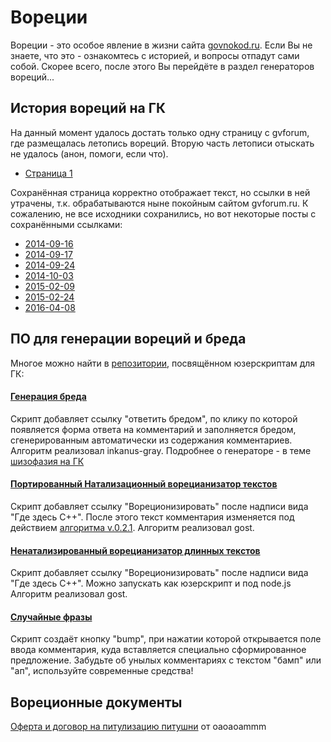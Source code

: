 # Вореции

Вореции - это особое явление в жизни сайта [govnokod.ru](http://govnokod.ru). Если Вы не знаете, что это - ознакомтесь с историей, и вопросы отпадут сами собой. Скорее всего, после этого Вы перейдёте в раздел генераторов вореций...

## История вореций на ГК

На данный момент удалось достать только одну страницу с gvforum, где размещалась летопись вореций. Вторую часть летописи отыскать не удалось (анон, помоги, если что).

* [Страница 1](https://cdn.rawgit.com/1024--/peetooshnya/master/vorec-history/vorec-history-1.html)

Сохранённая страница корректно отображает текст, но ссылки в ней утрачены, т.к. обрабатываются ныне покойным сайтом gvforum.ru. К сожалению, не все исходники сохранились, но вот некоторые посты с сохранёнными ссылками:
* [2014-09-16](src/md/vorec-hist-2014-09-16.md)
* [2014-09-17](src/md/vorec-hist-2014-09-17.md)
* [2014-09-24](src/md/vorec-hist-2014-09-24.md)
* [2014-10-03](src/md/vorec-hist-2014-10-03.md)
* [2015-02-09](src/md/vorec-hist-2015-02-09.md)
* [2015-02-24](src/md/vorec-hist-2015-02-24.md)
* [2016-04-08](src/md/vorec-hist-2016-04-08.md)

## ПО для генерации вореций и бреда

Многое можно найти в [репозитории](https://github.com/1024--/govnokod.ru-userscripts), посвящённом юзерскриптам для ГК:

#### [Генерация бреда](https://github.com/1024--/govnokod.ru-userscripts/blob/master/autobred.user.js)
  Скрипт добавляет ссылку "ответить бредом", по клику по которой появляется форма ответа на комментарий и заполняется бредом, сгенерированным автоматически из содержания комментариев.   
  Алгоритм реализовал inkanus-gray.
  Подробнее о генераторе - в теме [шизофазия на ГК](http://gvforum.ru/viewtopic.php?id=1203)

#### [Портированный Натализационный ворецианизатор текстов](https://github.com/1024--/govnokod.ru-userscripts/blob/master/gost-vorec.user.js)
  Скрипт добавляет ссылку "Вореционизировать" после надписи вида "Где здесь C++".
  После этого текст комментария изменяется под действием [алгоритма v.0.2.1](http://gvforum.ru/viewtopic.php?pid=2372#p2372).
  Алгоритм реализовал gost.

#### [Ненатализированный ворецианизатор длинных текстов](scripts/gost-vorec-text.user.js)
  Скрипт добавляет ссылку "Вореционизировать" после надписи вида "Где здесь C++".
  Можно запускать как юзерскрипт и под node.js
  Алгоритм реализовал gost.

#### [Случайные фразы](https://github.com/1024--/govnokod.ru-userscripts/blob/master/bump.user.js)
  Скрипт создаёт кнопку "bump", при нажатии которой открывается поле ввода комментария, куда вставляется специально сформированное предложение. Забудьте об унылых комментариях с текстом "бамп" или "ап", используйте современные средства!

## Вореционные документы

[Оферта и договор на питулизацию питушни](rustery-offer.txt) от oaoaoammm
